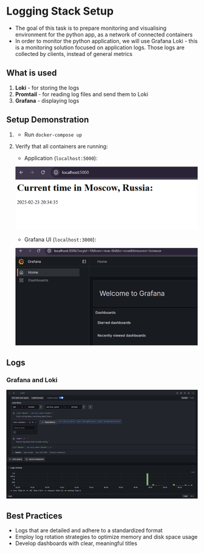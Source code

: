# Logging Stack Setup

- The goal of this task is to prepare monitoring and visualising environment for the python app, as a network of connected containers
- In order to monitor the python application, we will use Grafana Loki - this is a monitoring solution focused on application logs. Those logs are collected by clients, instead of general metrics

## What is used

1. **Loki** - for storing the logs
2. **Promtail** - for reading log files and send them to Loki
3. **Grafana** - displaying logs

## Setup Demonstration

1. - Run `docker-compose up`
2. Verify that all containers are running:
    - Application (`localhost:5000`):

    ![Python App](img/python.png)

    - Grafana UI (`localhost:3000`):

    ![Grafana](img/grafana.png)

## Logs

### Grafana and Loki

![Logs](img/logs.png)


## Best Practices

- Logs that are detailed and adhere to a standardized format
- Employ log rotation strategies to optimize memory and disk space usage
- Develop dashboards with clear, meaningful titles